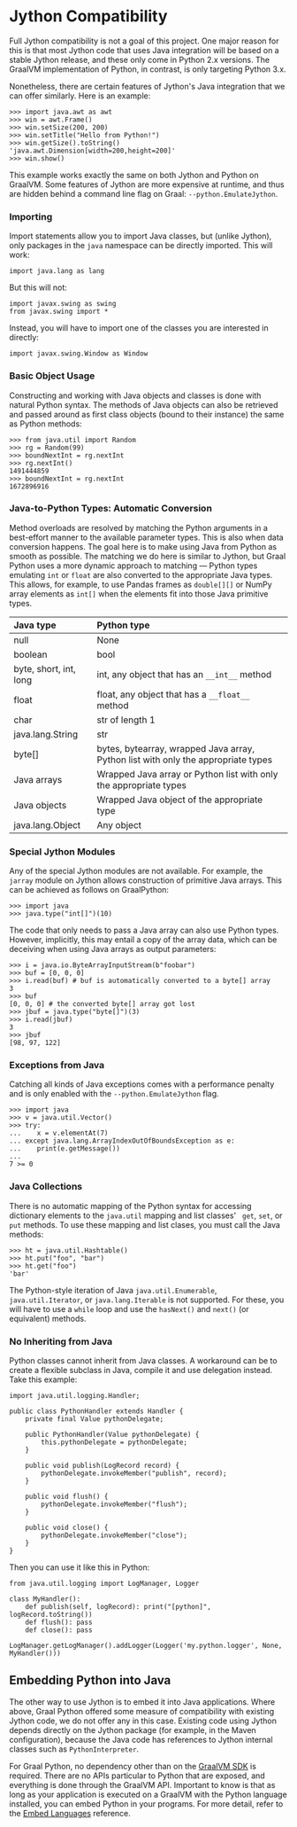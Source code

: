 # Jython Compatibility

Full Jython compatibility is not a goal of this project. One major reason for
this is that most Jython code that uses Java integration will be based on a
stable Jython release, and these only come in Python 2.x versions. The GraalVM
implementation of Python, in contrast, is only targeting Python 3.x.

Nonetheless, there are certain features of Jython's Java integration that we can
offer similarly. Here is an example:

    >>> import java.awt as awt
    >>> win = awt.Frame()
    >>> win.setSize(200, 200)
    >>> win.setTitle("Hello from Python!")
    >>> win.getSize().toString()
    'java.awt.Dimension[width=200,height=200]'
    >>> win.show()

This example works exactly the same on both Jython and Python on GraalVM. Some
features of Jython are more expensive at runtime, and thus are hidden behind a
command line flag on Graal: `--python.EmulateJython`.

### Importing
Import statements allow you to import Java classes, but (unlike Jython), only
packages in the `java` namespace can be directly imported. This will work:
```
import java.lang as lang
```
But this will not:
```
import javax.swing as swing
from javax.swing import *
```
Instead, you will have to import one of the classes you are interested in directly:
```
import javax.swing.Window as Window
```

### Basic Object Usage
Constructing and working with Java objects and classes is done with natural
Python syntax. The methods of Java objects can also be retrieved and passed
around as first class objects (bound to their instance) the same as Python
methods:

    >>> from java.util import Random
    >>> rg = Random(99)
    >>> boundNextInt = rg.nextInt
    >>> rg.nextInt()
    1491444859
    >>> boundNextInt = rg.nextInt
    1672896916

### Java-to-Python Types: Automatic Conversion
Method overloads are resolved by matching the Python arguments in a best-effort
manner to the available parameter types. This is also when data conversion
happens. The goal here is to make using Java from Python as smooth as
possible. The matching we do here is similar to Jython, but Graal Python uses a
more dynamic approach to matching &mdash; Python types emulating `int` or
`float` are also converted to the appropriate Java types. This allows, for
example, to use Pandas frames as `double[][]` or NumPy array elements as `int[]`
when the elements fit into those Java primitive types.

| Java type              | Python type                                                                       |
|:-----------------------|:----------------------------------------------------------------------------------|
| null                   | None                                                                              |
| boolean                | bool                                                                              |
| byte, short, int, long | int, any object that has an `__int__` method                                      |
| float                  | float, any object that has a `__float__` method                                   |
| char                   | str of length 1                                                                   |
| java.lang.String       | str                                                                               |
| byte[]                 | bytes, bytearray, wrapped Java array, Python list with only the appropriate types |
| Java arrays            | Wrapped Java array or Python list with only the appropriate types                 |
| Java objects           | Wrapped Java object of the appropriate type                                       |
| java.lang.Object       | Any object                                                                        |

### Special Jython Modules
Any of the special Jython modules are not available. For example, the `jarray`
module on Jython allows construction of primitive Java arrays. This can be
achieved as follows on GraalPython:

    >>> import java
    >>> java.type("int[]")(10)

The code that only needs to pass a Java array can also use Python types. However,
implicitly, this may entail a copy of the array data, which can be deceiving when
using Java arrays as output parameters:

    >>> i = java.io.ByteArrayInputStream(b"foobar")
    >>> buf = [0, 0, 0]
    >>> i.read(buf) # buf is automatically converted to a byte[] array
    3
    >>> buf
    [0, 0, 0] # the converted byte[] array got lost
    >>> jbuf = java.type("byte[]")(3)
    >>> i.read(jbuf)
    3
    >>> jbuf
    [98, 97, 122]

### Exceptions from Java
Catching all kinds of Java exceptions comes with a performance penalty and is
only enabled with the `--python.EmulateJython` flag.

    >>> import java
    >>> v = java.util.Vector()
    >>> try:
    ...    x = v.elementAt(7)
    ... except java.lang.ArrayIndexOutOfBoundsException as e:
    ...    print(e.getMessage())
    ...
    7 >= 0

### Java Collections
There is no automatic mapping of the Python syntax for accessing dictionary
elements to the `java.util` mapping and list classes' ` get`, `set`, or `put`
methods. To use these mapping and list clases, you must call the Java methods:

    >>> ht = java.util.Hashtable()
    >>> ht.put("foo", "bar")
    >>> ht.get("foo")
    'bar'

The Python-style iteration of Java `java.util.Enumerable`,
`java.util.Iterator`, or `java.lang.Iterable`  is not supported. For these, you will have to use a
`while` loop and use the `hasNext()` and `next()` (or equivalent) methods.

### No Inheriting from Java
Python classes cannot inherit from Java classes. A workaround can be to create a
flexible subclass in Java, compile it and use delegation instead. Take this
example:
```
import java.util.logging.Handler;

public class PythonHandler extends Handler {
    private final Value pythonDelegate;

    public PythonHandler(Value pythonDelegate) {
        this.pythonDelegate = pythonDelegate;
    }

    public void publish(LogRecord record) {
        pythonDelegate.invokeMember("publish", record);
    }

    public void flush() {
        pythonDelegate.invokeMember("flush");
    }

    public void close() {
        pythonDelegate.invokeMember("close");
    }
}
```
Then you can use it like this in Python:
```
from java.util.logging import LogManager, Logger

class MyHandler():
    def publish(self, logRecord): print("[python]", logRecord.toString())​
    def flush(): pass​
    def close(): pass
​
LogManager.getLogManager().addLogger(Logger('my.python.logger', None, MyHandler()))
```

## Embedding Python into Java

The other way to use Jython is to embed it into Java applications. Where above,
Graal Python offered some measure of compatibility with existing Jython code, we
do not offer any in this case. Existing code using Jython depends directly on
the Jython package (for example, in the Maven configuration), because the Java
code has references to Jython internal classes such as `PythonInterpreter`.

For Graal Python, no dependency other than on the [GraalVM SDK](https://mvnrepository.com/artifact/org.graalvm.sdk/graal-sdk) is
required. There are no APIs particular to Python that are exposed, and
everything is done through the GraalVM API. Important to know is that as long as
your application is executed on a GraalVM with the Python language installed,
you can embed Python in your programs. For more detail, refer to the [Embed Languages](https://www.graalvm.org/docs/reference-manual/embed-languages/#Function_Python) reference.
